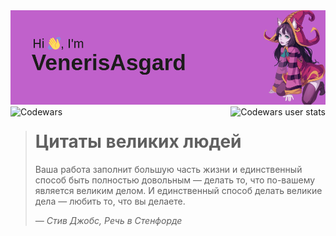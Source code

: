 



<img src="https://github.com/VenerisAsgard/VenerisAsgard/blob/main/header.png" alt="Фотокарточка">

<div>
  <img style="float: left;" align="center" src="https://www.codewars.com/users/VenerisAsgard-main/badges/large" alt="Codewars">
  <img style="float: right;" align="center" src="https://github.r2v.ch/codewars?user=VenerisAsgard-main&top_languages=true&hide_clan=true&theme=gradient" alt="Codewars user stats">
</div>

> # Цитаты великих людей
> Ваша работа заполнит большую часть жизни и единственный способ быть
> полностью довольным — делать то, что по-вашему является великим делом.
> И единственный способ делать великие дела — любить то, что вы делаете.
>
> *— Стив Джобс, Речь в Стенфорде*
